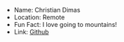 - Name: Christian Dimas
- Location: Remote
- Fun Fact: I love going to mountains!
- Link: [Github](https://github.com/kenanchristian)

